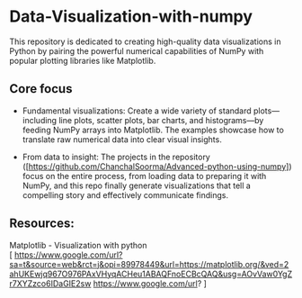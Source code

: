 # Data-Visualization-with-numpy

This repository is dedicated to creating high-quality data visualizations in Python by pairing the powerful numerical capabilities of NumPy with popular plotting libraries like Matplotlib.

## Core focus

- Fundamental visualizations: Create a wide variety of standard plots—including line plots, scatter plots, bar charts, and histograms—by feeding NumPy arrays into Matplotlib. The examples showcase how to translate raw numerical data into clear visual insights.
  
- From data to insight: The projects in the repository ([https://github.com/ChanchalSoorma/Advanced-python-using-numpy]) focus on the entire process, from loading data to preparing it with NumPy, and this repo finally generate visualizations that tell a compelling story and effectively communicate findings.

## Resources:

Matplotlib - Visualization with python <br/>
[ https://www.google.com/url?sa=t&source=web&rct=j&opi=89978449&url=https://matplotlib.org/&ved=2ahUKEwjq967O976PAxVHyqACHeu1ABAQFnoECBcQAQ&usg=AOvVaw0YgZr7XYZzco6IDaGIE2sw
https://www.google.com/url? ]
